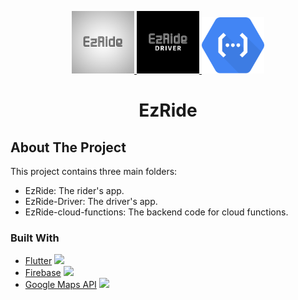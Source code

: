 <!--
repo name: EZRIDE
description: A ride sharing app.
github name:  Yasser-Dev
email: yehab2000@gmail.com
-->

<p align="center">
    <a href="#" >
        <img src="images/EzRide.png" alt="Logo1" width="100" >
    </a>
    <a href="#" >
        <img src="images/EzRide-Driver.png" alt="Logo2" width="100" >
    </a>
    <a href="#" >
        <img src="images/cloud-funcs.png" alt="Logo3" width="100" >
    </a>
    <h1 align="center">EzRide</h1>
    
</p>

## About The Project

This project contains three main folders:

- EzRide: The rider's app.
- EzRide-Driver: The driver's app.
- EzRide-cloud-functions: The backend code for cloud functions.

### Built With

- [Flutter](https://flutter.dev/) <img src="https://cdn.worldvectorlogo.com/logos/flutter-logo.svg" width="15">
- [Firebase](https://firebase.google.com/) <img src="https://seeklogo.com/images/F/firebase-logo-402F407EE0-seeklogo.com.png" width="15">
- [Google Maps API](https://developers.google.com/maps) <img src="https://developers.google.com/maps/images/maps-icon.svg" width="15">
